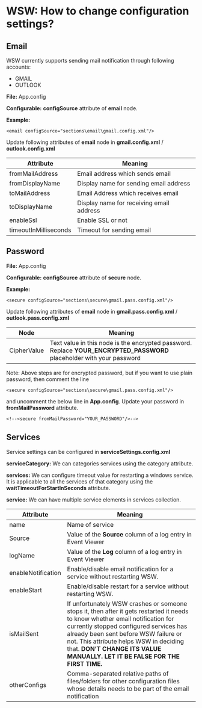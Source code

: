 # WSW: How to change configuration settings?

## Email
WSW currently supports sending mail notification through following accounts:
*	GMAIL
*	OUTLOOK

**File:** App.config

**Configurable:** **configSource** attribute of **email** node.

**Example:**

```
<email configSource="sections\email\gmail.config.xml"/>
```

Update following attributes of **email** node in **gmail.config.xml** / **outlook.config.xml**

| Attribute             | Meaning                                  |
|-----------------------|------------------------------------------|
| fromMailAddress       | Email address which sends email          |
| fromDisplayName       | Display name for sending email address   |
| toMailAddress         | Email Address which receives email       |
| toDisplayName         | Display name for receiving email address |
| enableSsl             | Enable SSL or not                        |
| timeoutInMilliseconds | Timeout for sending email                |

## Password

**File:** App.config

**Configurable:** **configSource** attribute of **secure** node.

**Example:**

```
<secure configSource="sections\secure\gmail.pass.config.xml"/>
```

Update following attributes of **email** node in **gmail.pass.config.xml** / **outlook.pass.config.xml**

| Node        | Meaning                                                                                                           |
|-------------|-------------------------------------------------------------------------------------------------------------------|
| CipherValue | Text value in this node is the encrypted password. Replace **YOUR_ENCRYPTED_PASSWORD** placeholder with your password |

Note: Above steps are for encrypted password, but if you want to use plain password, then comment the line 
```
<secure configSource="sections\secure\gmail.pass.config.xml"/>
```

and uncomment the below line in **App.config**. 
Update your password in **fromMailPassword** attribute.

```
<!--<secure fromMailPassword="YOUR_PASSWORD"/>-->
```

## Services
Service settings can be configured in **serviceSettings.config.xml**

**serviceCategory:** We can categories services using the category attribute.

**services:** We can configure timeout value for restarting a windows service. It is applicable to all the services of that category using the **waitTimeoutForStartInSeconds** attribute.

**service:** We can have multiple service elements in services collection.

| Attribute          | Meaning                                                                                                                                                                                                                                                                                                                               |
|--------------------|---------------------------------------------------------------------------------------------------------------------------------------------------------------------------------------------------------------------------------------------------------------------------------------------------------------------------------------|
| name               | Name of service                                                                                                                                                                                                                                                                                                                       |
| Source             | Value of the **Source** column of a log entry in Event Viewer                                                                                                                                                                                                                                                                           |
| logName            | Value of the **Log** column of a log entry in Event Viewer                                                                                                                                                                                                                                                                              |
| enableNotification | Enable/disable email notification for a service without restarting WSW.                                                                                                                                                                                                                                                               |
| enableStart        | Enable/disable restart for a service without restarting WSW.                                                                                                                                                                                                                                                                          |
| isMailSent         | If unfortunately WSW crashes or someone stops it, then after it gets restarted it needs to know whether email notification for currently stopped configured services has already been sent before WSW failure or not. This attribute helps WSW in deciding that. **DON’T CHANGE ITS VALUE MANUALLY. LET IT BE FALSE FOR THE FIRST TIME.** |
| otherConfigs       | Comma-separated relative paths of files/folders for other configuration files whose details needs to be part of the email notification                                                                                                                                                                                                |
